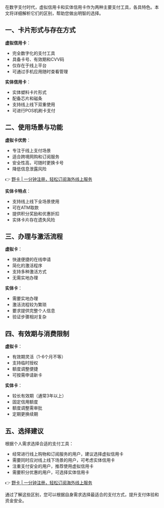 在数字支付时代，虚拟信用卡和实体信用卡作为两种主要支付工具，各具特色。本文将详细解析它们的区别，帮助您做出明智的选择。

## 一、卡片形式与存在方式

**虚拟信用卡**：
- 完全数字化的支付工具
- 具备卡号、有效期和CVV码
- 仅存在于线上平台
- 可通过手机应用随时查看管理

**实体信用卡**：
- 实体塑料卡片形式
- 配备芯片和磁条
- 支持线上线下双重使用
- 可进行POS机刷卡支付

## 二、使用场景与功能

**虚拟卡优势**：
- 专注于线上支付场景
- 适合跨境网购和订阅服务
- 安全性高，可随时更换卡号
- 降低信息泄露风险

👉 [野卡 | 一分钟注册，轻松订阅海外线上服务](https://bit.ly/bewildcard)

**实体卡特点**：
- 支持线上线下全场景使用
- 可在ATM取款
- 提供积分奖励和优惠折扣
- 实体卡片存在遗失风险

## 三、办理与激活流程

**虚拟卡**：
- 快速便捷的在线申请
- 简化的激活程序
- 支持多种激活方式
- 无需实地办理

**实体卡**：
- 需要实地办理
- 激活流程较为繁琐
- 要求提供完整个人信息
- 验证步骤相对复杂

## 四、有效期与消费限制

**虚拟卡**：
- 有效期灵活（1-6个月不等）
- 支持临时授权
- 额度调整便捷
- 可按需申请新卡

**实体卡**：
- 较长有效期（通常3年以上）
- 固定信用额度
- 额度调整需审批
- 定期更换续期

## 五、选择建议

根据个人需求选择合适的支付工具：
- 经常进行线上购物和订阅服务的用户，建议选择虚拟信用卡
- 需要同时应对线上线下场景的用户，可考虑实体信用卡
- 注重支付安全的用户，推荐使用虚拟信用卡
- 需要积分优惠的用户，可选择实体信用卡

👉 [野卡 | 一分钟注册，轻松订阅海外线上服务](https://bit.ly/bewildcard)

通过了解这些区别，您可以根据自身需求选择最适合的支付方式，提升支付体验和资金安全。